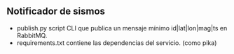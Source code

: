 ## Notificador de sismos
- publish.py script CLI que publica un mensaje mínimo id|lat|lon|mag|ts en RabbitMQ.
- requirements.txt contiene las dependencias del servicio. (como pika)

